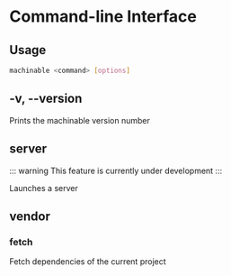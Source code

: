 # Command-line Interface

## Usage

```bash
machinable <command> [options]
```

## -v, --version

Prints the machinable version number

## server

::: warning
This feature is currently under development
:::

Launches a server

## vendor

### fetch

Fetch dependencies of the current project